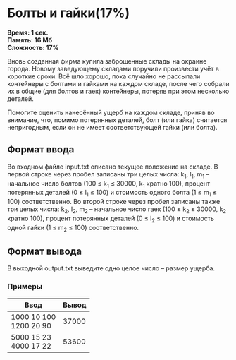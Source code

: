 <h1 class="title">Болты и гайки(17%)</h1>
<p><b>Время: 1 сек.<br>Память: 16 Мб<br>Сложность: 17%</b></p>
<p>Вновь созданная фирма купила заброшенные склады на окраине города. Новому заведующему складами поручили произвести учёт в короткие сроки. Всё шло хорошо, пока случайно не рассыпали контейнеры с болтами и гайками на каждом складе, после чего собрали их в общие (для болтов и гаек) контейнеры, потеряв при этом несколько деталей.</p>
<p>Помогите оценить нанесённый ущерб на каждом складе, приняв во внимание, что, помимо потерянных деталей, болт (или гайка) считается непригодным, если он не имеет соответствующей гайки (или болта).</p>
<h2>Формат ввода</h2>
<p>Во входном файле input.txt описано текущее положение на складе. В первой строке через пробел записаны три целых числа: k<sub>1</sub>, l<sub>1</sub>, m<sub>1</sub> – начальное число болтов (100 ≤ k<sub>1</sub> ≤ 30000, k<sub>1</sub> кратно 100), процент потерянных деталей (0 ≤ l<sub>1</sub> ≤ 100) и стоимость одного болта (1 ≤ m<sub>1</sub> ≤ 100) соответственно. Во второй строке через пробел записаны также три целых числа: k<sub>2</sub>, l<sub>2</sub>, m<sub>2</sub> – начальное число гаек (100 ≤ k<sub>2</sub> ≤ 30000, k<sub>2</sub> кратно 100), процент потерянных деталей (0 ≤ l<sub>2</sub> ≤ 100) и стоимость одной гайки (1 ≤ m<sub>2</sub> ≤ 100) соответственно.</p>
<h2>Формат вывода</h2>
<p>В выходной output.txt выведите одно целое число – размер ущерба.</p>
<h3>Примеры</h3>
<table class="sample-tests">
<thead>
    <tr>
        <th>Ввод</th>
        <th>Вывод</th>
    </tr>
</thead>
<tbody>
        <tr>
            <td>1000 10 100<br>
                1200 20 90</td>
            <td>37000</td>
        </tr>
        <tr>
            <td>5000 15 23<br>
                4000 17 22</td>
            <td>53600</td>
        </tr>
    </tbody>
</table>

